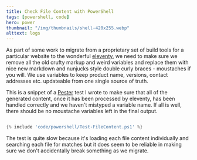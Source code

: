 ```yaml
---
title: Check File Content with PowerShell
tags: [powershell, code]
hero: power
thumbnail: "/img/thumbnails/shell-420x255.webp"
alttext: logs
---
```


As part of some work to migrate from a proprietary set of build tools for a particular website to the wonderful [eleventy](https://www.11ty.dev), we
need to make sure we remove all the old crufty markup and weird variables and replace them with nice new markdown and nunjucks style double curly braces -
moustaches if you will. We use variables to keep product name, versions, contact addresses etc. updateable from one single source of truth.

This is a snippet of a [Pester](https://pester.dev) test I wrote to make sure that all of the generated content, once it has been processed by eleventy, has been handled correctly and we haven't mistyped a variable name. If all is well, there should be no moustache variables left in the final output.

```powershell

{% include 'code/powershell/Test-FileContent.ps1' %}

```

The test is quite slow because it's loading each file content individually and searching each file for matches but it does seem to be reliable in making sure we
don't accidentally break something as we migrate.
